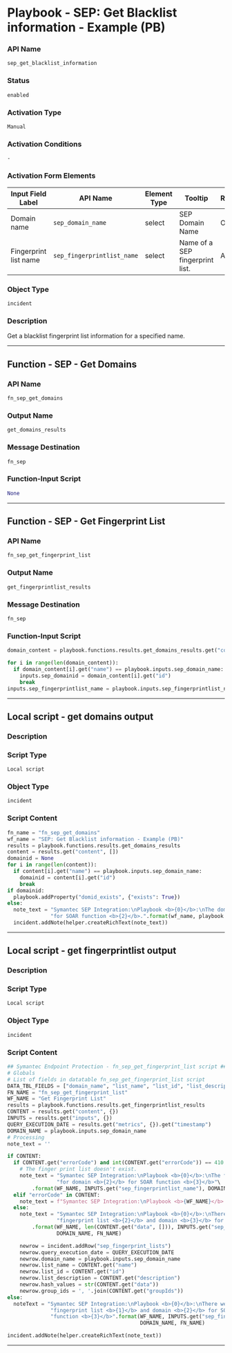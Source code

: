 <!--
    DO NOT MANUALLY EDIT THIS FILE
    THIS FILE IS AUTOMATICALLY GENERATED WITH resilient-sdk codegen
    Generated with resilient-sdk v51.0.2.2.1096
-->

# Playbook - SEP: Get Blacklist information - Example (PB)

### API Name
`sep_get_blacklist_information`

### Status
`enabled`

### Activation Type
`Manual`

### Activation Conditions
`-`

### Activation Form Elements
| Input Field Label | API Name | Element Type | Tooltip | Requirement |
| ----------------- | -------- | ------------ | ------- | ----------- |
| Domain name | `sep_domain_name` | select | SEP Domain Name | Optional |
| Fingerprint list name | `sep_fingerprintlist_name` | select | Name of a SEP fingerprint list. | Always |

### Object Type
`incident`

### Description
Get a blacklist fingerprint list information for a specified name.


---
## Function - SEP - Get Domains

### API Name
`fn_sep_get_domains`

### Output Name
`get_domains_results`

### Message Destination
`fn_sep`

### Function-Input Script
```python
None
```

---
## Function - SEP - Get Fingerprint List

### API Name
`fn_sep_get_fingerprint_list`

### Output Name
`get_fingerprintlist_results`

### Message Destination
`fn_sep`

### Function-Input Script
```python
domain_content = playbook.functions.results.get_domains_results.get("content", [])

for i in range(len(domain_content)):
  if domain_content[i].get("name") == playbook.inputs.sep_domain_name:
    inputs.sep_domainid = domain_content[i].get("id")
    break
inputs.sep_fingerprintlist_name = playbook.inputs.sep_fingerprintlist_name
```

---

## Local script - get domains output

### Description


### Script Type
`Local script`

### Object Type
`incident`

### Script Content
```python
fn_name = "fn_sep_get_domains"
wf_name = "SEP: Get Blacklist information - Example (PB)"
results = playbook.functions.results.get_domains_results
content = results.get("content", [])
domainid = None
for i in range(len(content)):
  if content[i].get("name") == playbook.inputs.sep_domain_name:
    domainid = content[i].get("id")
    break
if domainid:
  playbook.addProperty("domid_exists", {"exists": True})
else:
  note_text = "Symantec SEP Integration:\nPlaybook <b>{0}</b>:\nThe domain name <b>{1}</b> was not found " \
              "for SOAR function <b>{2}</b>.".format(wf_name, playbook.inputs.sep_domain_name, fn_name)
  incident.addNote(helper.createRichText(note_text))
```

---
## Local script - get fingerprintlist output

### Description


### Script Type
`Local script`

### Object Type
`incident`

### Script Content
```python
## Symantec Endpoint Protection - fn_sep_get_fingerprint_list script ##
# Globals
# List of fields in datatable fn_sep_get_fingerprint_list script
DATA_TBL_FIELDS = ["domain_name", "list_name", "list_id", "list_description", "hash_values", "group_ids"]
FN_NAME = "fn_sep_get_fingerprint_list"
WF_NAME = "Get Fingerprint List"
results = playbook.functions.results.get_fingerprintlist_results
CONTENT = results.get("content", {})
INPUTS = results.get("inputs", {})
QUERY_EXECUTION_DATE = results.get("metrics", {}).get("timestamp")
DOMAIN_NAME = playbook.inputs.sep_domain_name
# Processing
note_text = ''

if CONTENT:
  if CONTENT.get("errorCode") and int(CONTENT.get("errorCode")) == 410:
    # The finger print list doesn't exist.
    note_text = "Symantec SEP Integration:\nPlaybook <b>{0}</b>:\nThe fingerprint list <b>{1}</b> does not exist " \
                "for domain <b>{2}</b> for SOAR function <b>{3}</b>"\
        .format(WF_NAME, INPUTS.get("sep_fingerprintlist_name"), DOMAIN_NAME, FN_NAME)
  elif "errorCode" in CONTENT:
    note_text = f"Symantec SEP Integration:\nPlaybook <b>{WF_NAME}</b>:\n{CONTENT.get('errorMessage')}"
  else:
    note_text = "Symantec SEP Integration:\nPlaybook <b>{0}</b>:\nThere were <b>{1}</b> results returned for " \
                "fingerprint list <b>{2}</b> and domain <b>{3}</b> for SOAR function <b>{4}</b>"\
        .format(WF_NAME, len(CONTENT.get("data", [])), INPUTS.get("sep_fingerprintlist_name"),
                DOMAIN_NAME, FN_NAME)

    newrow = incident.addRow("sep_fingerprint_lists")
    newrow.query_execution_date = QUERY_EXECUTION_DATE
    newrow.domain_name = playbook.inputs.sep_domain_name
    newrow.list_name = CONTENT.get("name")
    newrow.list_id = CONTENT.get("id")
    newrow.list_description = CONTENT.get("description")
    newrow.hash_values = str(CONTENT.get("data"))
    newrow.group_ids = ', '.join(CONTENT.get("groupIds"))
else:
  noteText = "Symantec SEP Integration:\nPlaybook <b>{0}</b>:\nThere were <b>no</b> results returned  for " \
              "fingerprint list <b>{1}</b> and domain <b>{2}</b> for SOAR " \
              "function <b>{3}</b>".format(WF_NAME, INPUTS.get("sep_fingerprintlist_name"),
                                           DOMAIN_NAME, FN_NAME)

incident.addNote(helper.createRichText(note_text))
```

---

